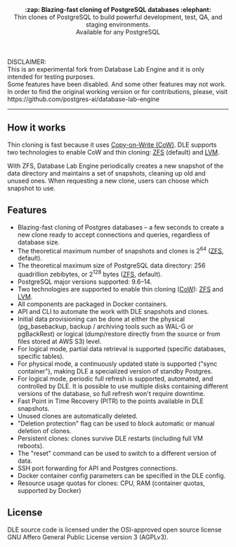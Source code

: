<div align="center">
  <strong>:zap: Blazing-fast cloning of PostgreSQL databases :elephant:</strong><br>
  Thin clones of PostgreSQL to build powerful development, test, QA, and staging environments.<br>
  Available for any PostgreSQL
</div>
<br /><br /><br />
DISCLAIMER:<br />
This is an experimental fork from Database Lab Engine and it is only intended for testing purposes.<br />
Some features have been disabled. And some other features may not work. <br />
In order to find the original working version or for contributions, please, visit https://github.com/postgres-ai/database-lab-engine



<br />


---


## How it works
Thin cloning is fast because it uses [Copy-on-Write (CoW)](https://en.wikipedia.org/wiki/Copy-on-write#In_computer_storage). DLE supports two technologies to enable CoW and thin cloning: [ZFS](https://en.wikipedia.org/wiki/ZFS) (default) and [LVM](https://en.wikipedia.org/wiki/Logical_Volume_Manager_(Linux)).

With ZFS, Database Lab Engine periodically creates a new snapshot of the data directory and maintains a set of snapshots, cleaning up old and unused ones. When requesting a new clone, users can choose which snapshot to use.

## Features
- Blazing-fast cloning of Postgres databases – a few seconds to create a new clone ready to accept connections and queries, regardless of database size.
- The theoretical maximum number of snapshots and clones is 2<sup>64</sup> ([ZFS](https://en.wikipedia.org/wiki/ZFS), default).
- The theoretical maximum size of PostgreSQL data directory: 256 quadrillion zebibytes, or 2<sup>128</sup> bytes ([ZFS](https://en.wikipedia.org/wiki/ZFS), default).
- PostgreSQL major versions supported: 9.6–14.
- Two technologies are supported to enable thin cloning ([CoW](https://en.wikipedia.org/wiki/Copy-on-write)): [ZFS](https://en.wikipedia.org/wiki/ZFS) and [LVM](https://en.wikipedia.org/wiki/Logical_Volume_Manager_(Linux)).
- All components are packaged in Docker containers.
- API and CLI to automate the work with DLE snapshots and clones.
- Initial data provisioning can be done at either the physical (pg_basebackup, backup / archiving tools such as WAL-G or pgBackRest) or logical (dump/restore directly from the source or from files stored at AWS S3) level.
- For logical mode, partial data retrieval is supported (specific databases, specific tables).
- For physical mode, a continuously updated state is supported ("sync container"), making DLE a specialized version of standby Postgres.
- For logical mode, periodic full refresh is supported, automated, and controlled by DLE. It is possible to use multiple disks containing different versions of the database, so full refresh won't require downtime.
- Fast Point in Time Recovery (PITR) to the points available in DLE snapshots.
- Unused clones are automatically deleted.
- "Deletion protection" flag can be used to block automatic or manual deletion of clones.
- Persistent clones: clones survive DLE restarts (including full VM reboots).
- The "reset" command can be used to switch to a different version of data.
- SSH port forwarding for API and Postgres connections.
- Docker container config parameters can be specified in the DLE config.
- Resource usage quotas for clones: CPU, RAM (container quotas, supported by Docker)



## License
DLE source code is licensed under the OSI-approved open source license GNU Affero General Public License version 3 (AGPLv3).



